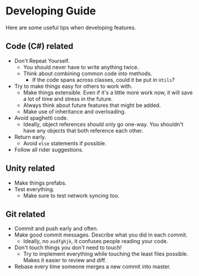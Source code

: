 # Developing Guide

Here are some useful tips when developing features.

## Code (C#) related
- Don't Repeat Yourself.
  - You should never have to write anything twice.
  - Think about combining common code into methods.
    - If the code spans across classes, could it be put in `Utils`?
- Try to make things easy for others to work with.
  - Make things extensible. Even if it's a little more work now, it will save a lot of time and stress in the future.
  - Always think about future features that might be added.
  - Make use of inheritance and overloading.
- Avoid spaghetti code.
  - Ideally, object references should only go one-way. You shouldn't have any objects that both reference each other.
- Return early.
  - Avoid `else` statements if possible.
- Follow all rider suggestions.

## Unity related
- Make things prefabs.
- Test everything.
  - Make sure to test network syncing too.

## Git related
- Commit and push early and often.
- Make good commit messages. Describe what you did in each commit.
  - Ideally, no `asdfghjk`, it confuses people reading your code.
- Don't touch things you don't need to touch!
  - Try to implement everything while touching the least files possible. Makes it easier to review and diff.
- Rebase every time someone merges a new commit into master.
